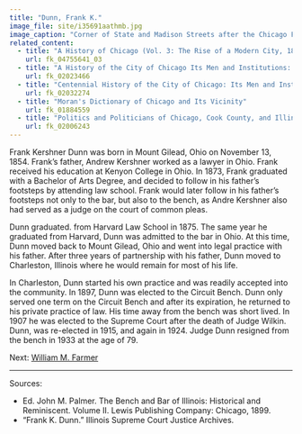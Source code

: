 ```yaml
---
title: "Dunn, Frank K."
image_file: site/i35691aathmb.jpg
image_caption: "Corner of State and Madison Streets after the Chicago Fire of 1871."
related_content:
  - title: "A History of Chicago (Vol. 3: The Rise of a Modern City, 1871-1893)"
    url: fk_04755641_03
  - title: "A History of the City of Chicago Its Men and Institutions: Biographical Sketches of Leading Citizens"
    url: fk_02023466
  - title: "Centennial History of the City of Chicago: Its Men and Institutions"
    url: fk_02032274
  - title: "Moran's Dictionary of Chicago and Its Vicinity"
    url: fk_01884559
  - title: "Politics and Politicians of Chicago, Cook County, and Illinois 1787-1887"
    url: fk_02006243
---
```


Frank Kershner Dunn was born in Mount Gilead, Ohio on November 13, 1854. Frank’s father, Andrew Kershner worked as a lawyer in Ohio. Frank received his education at Kenyon College in Ohio. In 1873, Frank graduated with a Bachelor of Arts Degree, and decided to follow in his father’s footsteps by attending law school. Frank would later follow in his father’s footsteps not only to the bar, but also to the bench, as Andre Kershner also had served as a judge on the court of common pleas.

Dunn graduated. from Harvard Law School in 1875. The same year he graduated from Harvard, Dunn was admitted to the bar in Ohio. At this time, Dunn moved back to Mount Gilead, Ohio and went into legal practice with his father. After three years of partnership with his father, Dunn moved to Charleston, Illinois where he would remain for most of his life.

In Charleston, Dunn started his own practice and was readily accepted into the community. In 1897, Dunn was elected to the Circuit Bench. Dunn only served one term on the Circuit Bench and after its expiration, he returned to his private practice of law. His time away from the bench was short lived. In 1907 he was elected to the Supreme Court after the death of Judge Wilkin. Dunn, was re-elected in 1915, and again in 1924. Judge Dunn resigned from the bench in 1933 at the age of 79.

Next:  [William M. Farmer](/legal/judges/williammfarmer/)

---
Sources:

- Ed. John M. Palmer. The Bench and Bar of Illinois: Historical and Reminiscent. Volume II. Lewis Publishing Company: Chicago, 1899.
- “Frank K. Dunn.” Illinois Supreme Court Justice Archives.
